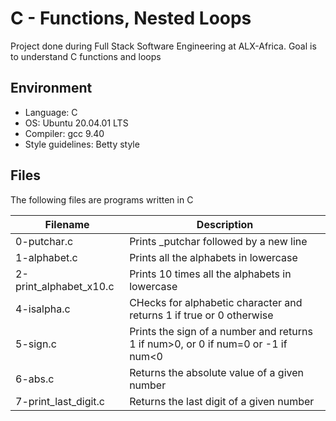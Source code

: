 # C - Functions, Nested Loops
Project done during Full Stack Software Engineering at ALX-Africa. Goal is to understand C functions and loops

## Environment
* Language: C
* OS: Ubuntu 20.04.01 LTS
* Compiler: gcc 9.40
* Style guidelines: Betty style

## Files
The following files are programs written in C

Filename | Description
--- | ---
0-putchar.c | Prints _putchar followed by a new line
1-alphabet.c | Prints all the alphabets in lowercase
2-print_alphabet_x10.c | Prints 10 times all the alphabets in lowercase
4-isalpha.c | CHecks for alphabetic character and returns 1 if true or 0 otherwise
5-sign.c | Prints the sign of a number and returns 1 if num>0, or 0 if num=0 or -1 if num<0
6-abs.c | Returns the absolute value of a given number
7-print_last_digit.c | Returns the last digit of a given number
